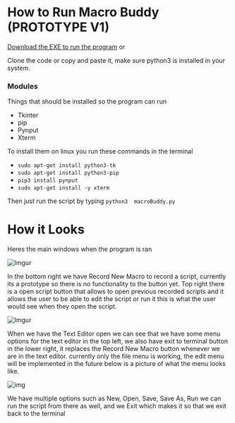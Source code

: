How to Run Macro Buddy (PROTOTYPE V1)
======

[Download the EXE to run the program]() or

Clone the code or copy and paste it,  make sure python3 is installed in your system.

### Modules

Things that should be installed so the program can run

* Tkinter
* pip
* Pynput
* Xterm 

To install them on linux you run these commands in the terminal 
* ```sudo apt-get install python3-tk```
* ```sudo apt-get install python3-pip```
* ```pip3 install pynput```
* ```sudo apt-get install -y xterm```

Then just run the script by typing ``` python3  macroBuddy.py ```

How it Looks 
======

Heres the main windows when the program is ran

![Imgur](https://i.imgur.com/TMqy5if.png)

In the bottom right we have Record New Macro to record a script, currently its a prototype so there is no functionality to the button yet. Top right there is a open script button that allows to open previous recorded scripts and it allows the user to be able to edit the script or run it this is what the user would see when they open the script. 

![Imgur](https://i.imgur.com/id1tqNj.png)


When we have the Text Editor open we can see that we have some menu options for the text editor in the top left, we also have exit to terminal button in the lower right, it replaces the Record New Macro button whenever we are in the text editor. currently only the file menu is working, the edit menu will be implemented in the future below is a picture of what the menu looks like. 

![img](https://i.imgur.com/0XZD2Ue.png)

We have multiple options such as New, Open, Save, Save As, Run we can run the script from there as well, and we Exit which makes it so that we exit back to the terminal 


